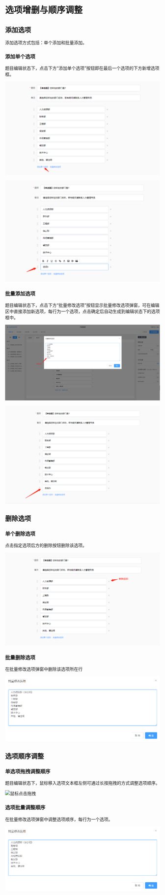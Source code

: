 # 选项增删与顺序调整

## 添加选项

添加选项方式包括：单个添加和批量添加。

### 添加单个选项

题目编辑状态下，点击下方“添加单个选项”按钮即在最后一个选项的下方新增选项框。

![添加单个选项](<../../.gitbook/assets/image (581).png>)

![在最后新增选项框](<../../.gitbook/assets/image (796).png>)

### 批量添加选项

题目编辑状态下，点击下方“批量修改选项”按钮显示批量修改选项弹窗，可在编辑区中直接添加新选项，每行为一个选项，点击确定后自动生成到编辑状态下的选项框中。

![在批量修改选项弹窗中通过换行新增选项](<../../.gitbook/assets/image (688).png>)

![确定后自动生成新选项](<../../.gitbook/assets/image (262).png>)

## 删除选项

### 单个删除选项

点击指定选项后方的删除按钮删除该选项。

![直接删除](<../../.gitbook/assets/image (243).png>)

### 批量删除选项  &#x20;

在批量修改选项弹窗中删除该选项所在行

![在批量修改选项弹窗中删除所在行](<../../.gitbook/assets/image (196).png>)

## 选项顺序调整

### 单选项拖拽调整顺序

题目编辑状态下，鼠标移入选项文本框左侧可通过长按拖拽的方式调整选项顺序。

![鼠标点击拖拽](../../.gitbook/assets/Snipaste\_2023-10-08\_10-24-45.png)

### 选项批量调整顺序

在批量修改选项弹窗中调整选项顺序，每行为一个选项。

![在批量修改选项弹窗中调整顺序](<../../.gitbook/assets/image (196).png>)


